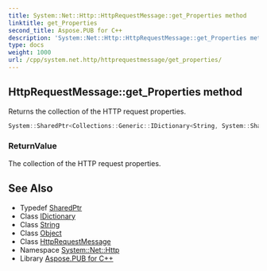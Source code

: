 ```yaml
---
title: System::Net::Http::HttpRequestMessage::get_Properties method
linktitle: get_Properties
second_title: Aspose.PUB for C++
description: 'System::Net::Http::HttpRequestMessage::get_Properties method. Returns the collection of the HTTP request properties in C++.'
type: docs
weight: 1000
url: /cpp/system.net.http/httprequestmessage/get_properties/
---
```

## HttpRequestMessage::get_Properties method


Returns the collection of the HTTP request properties.

```cpp
System::SharedPtr<Collections::Generic::IDictionary<String, System::SharedPtr<Object>>> System::Net::Http::HttpRequestMessage::get_Properties()
```


### ReturnValue

The collection of the HTTP request properties.

## See Also

* Typedef [SharedPtr](../../../system/sharedptr/)
* Class [IDictionary](../../../system.collections.generic/idictionary/)
* Class [String](../../../system/string/)
* Class [Object](../../../system/object/)
* Class [HttpRequestMessage](../)
* Namespace [System::Net::Http](../../)
* Library [Aspose.PUB for C++](../../../)
